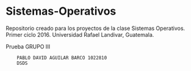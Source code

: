 # Sistemas-Operativos
Repositorio creado para los proyectos de la clase Sistemas Operativos. Primer ciclo 2016. Universidad Rafael Landivar, Guatemala.

Prueba GRUPO III

		PABLO DAVID AGUILAR BARCO 1022810
		DSDS